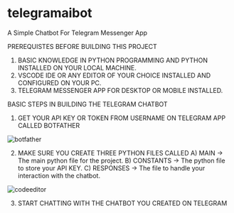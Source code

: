 # telegramaibot
A Simple Chatbot For Telegram Messenger App

PREREQUISTES BEFORE BUILDING THIS PROJECT

1. BASIC KNOWLEDGE IN PYTHON PROGRAMMING AND PYTHON INSTALLED ON YOUR LOCAL MACHINE.
2.  VSCODE IDE OR ANY EDITOR OF YOUR CHOICE INSTALLED AND CONFIGURED ON YOUR PC.
3.  TELEGRAM MESSENGER APP FOR DESKTOP OR MOBILE INSTALLED.



BASIC STEPS IN BUILDING THE TELEGRAM CHATBOT
1. GET YOUR API KEY OR TOKEN FROM USERNAME ON TELEGRAM APP CALLED BOTFATHER


![botfather](https://user-images.githubusercontent.com/48213736/119491868-5a9ce180-bd56-11eb-90b0-b56457fb53ff.png)



2. MAKE SURE YOU CREATE THREE PYTHON FILES CALLED
A) MAIN -> The main python file for the project.
B) CONSTANTS -> The python file to store your API KEY.
C) RESPONSES -> The file to handle your interaction with the chatbot.

![codeeditor](https://user-images.githubusercontent.com/48213736/119495105-ef550e80-bd59-11eb-9d52-1898b328bd6c.png)



3. START CHATTING WITH THE CHATBOT YOU CREATED ON TELEGRAM



 
